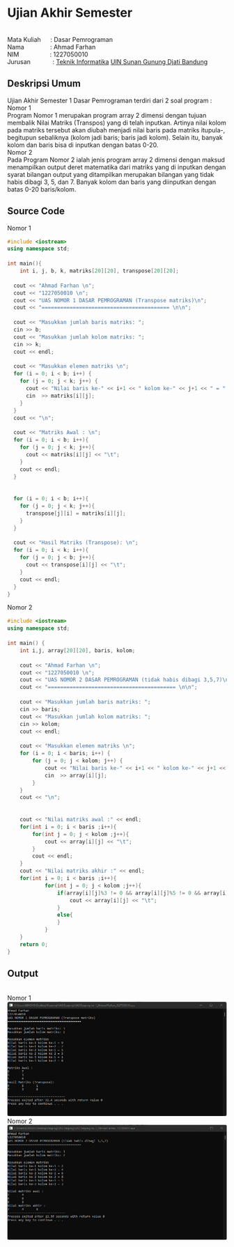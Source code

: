 # Ujian Akhir Semester 
<br> Mata Kuliah &ensp; &ensp;: Dasar Pemrograman
<br> Nama &emsp;&emsp;&emsp;&emsp;: Ahmad Farhan
<br> NIM &emsp;&emsp;&emsp;&emsp; &ensp;: 1227050010
<br> Jurusan &emsp;&emsp; &ensp; &nbsp;: [Teknik Informatika](http://if.uinsgd.ac.id/) [UIN Sunan Gunung Djati Bandung](https://uinsgd.ac.id/) 

## Deskripsi Umum
Ujian Akhir Semester 1 Dasar Pemrograman terdiri dari 2 soal program :
<br> Nomor 1 <br>
Program Nomor 1 merupakan program array 2 dimensi dengan tujuan membalik Nilai Matriks (Transpos) yang di telah inputkan. Artinya nilai kolom pada matriks tersebut akan diubah menjadi nilai baris pada matriks itupula-, begitupun sebaliknya (kolom jadi baris; baris jadi kolom). Selain itu, banyak kolom dan baris bisa di inputkan dengan batas 0-20. 
<br> Nomor 2 <br>
Pada Program Nomor 2 ialah jenis program array 2 dimensi dengan maksud menampilkan output deret matematika dari matriks yang di inputkan dengan syarat bilangan output yang ditampilkan merupakan bilangan yang tidak habis dibagi 3, 5, dan 7. Banyak kolom dan baris yang  diinputkan dengan batas 0-20 baris/kolom. 
## Source Code
Nomor 1
```cpp
#include <iostream>
using namespace std;

int main(){
	int i, j, b, k, matriks[20][20], transpose[20][20];
  
  cout << "Ahmad Farhan \n";
  cout << "1227050010 \n";
  cout << "UAS NOMOR 1 DASAR PEMROGRAMAN (Transpose matriks)\n";
  cout << "========================================= \n\n";

  cout << "Masukkan jumlah baris matriks: ";
  cin >> b;
  cout << "Masukkan jumlah kolom matriks: ";
  cin >> k;
  cout << endl;

  cout << "Masukkan elemen matriks \n";
  for (i = 0; i < b; i++) {
    for (j = 0; j < k; j++) {
      cout << "Nilai baris ke-" << i+1 << " kolom ke-" << j+1 << " = " ;
	  cin  >> matriks[i][j];
    }
  }
  cout << "\n";

  cout << "Matriks Awal : \n";
  for (i = 0; i < b; i++){
    for (j = 0; j < k; j++){
      cout << matriks[i][j] << "\t";
    }
    cout << endl;
  }
  
  
  for (i = 0; i < b; i++){
    for (j = 0; j < k; j++){
      transpose[j][i] = matriks[i][j];
    }
  }

  cout << "Hasil Matriks (Transpose): \n";
  for (i = 0; i < k; i++){
    for (j = 0; j < b; j++){
      cout << transpose[i][j] << "\t";
    }
    cout << endl;
  }
}
```
Nomor 2
```cpp
#include <iostream>
using namespace std;

int main() {
	int i,j, array[20][20], baris, kolom;
	    
	cout << "Ahmad Farhan \n";
	cout << "1227050010 \n";
	cout << "UAS NOMOR 2 DASAR PEMROGRAMAN (tidak habis dibagi 3,5,7)\n";
	cout << "========================================= \n\n";

	cout << "Masukkan jumlah baris matriks: ";
	cin >> baris;
	cout << "Masukkan jumlah kolom matriks: ";
	cin >> kolom;
	cout << endl;
    
    cout << "Masukkan elemen matriks \n";
	for (i = 0; i < baris; i++) {
    	for (j = 0; j < kolom; j++) {
			cout << "Nilai baris ke-" << i+1 << " kolom ke-" << j+1 << " = " ;
			cin  >> array[i][j];
    	}
	}
	cout << "\n";


    cout << "Nilai matriks awal :" << endl;
    for(int i = 0; i < baris ;i++){
        for(int j = 0; j < kolom ;j++){
            cout << array[i][j] << "\t";
        }
        cout << endl;
    }
    cout << "Nilai matriks akhir :" << endl;
    for(int i = 0; i < baris ;i++){
            for(int j = 0; j < kolom ;j++){
                if(array[i][j]%3 != 0 && array[i][j]%5 != 0 && array[i][j]%7 != 0){
                    cout << array[i][j] << "\t";
                }
                else{
                }
            }
    }
    return 0;
}
```
## Output
<br> Nomor 1 <br>
<img src= "https://github.com/ahmadfarhan027/UAS-Dasar-Pemrograman-Semester-1/blob/main/Output%20No.1.png">
<br> Nomor 2 <br>
<img src= "https://github.com/ahmadfarhan027/UAS-Dasar-Pemrograman-Semester-1/blob/main/Output%20No.2.png">
